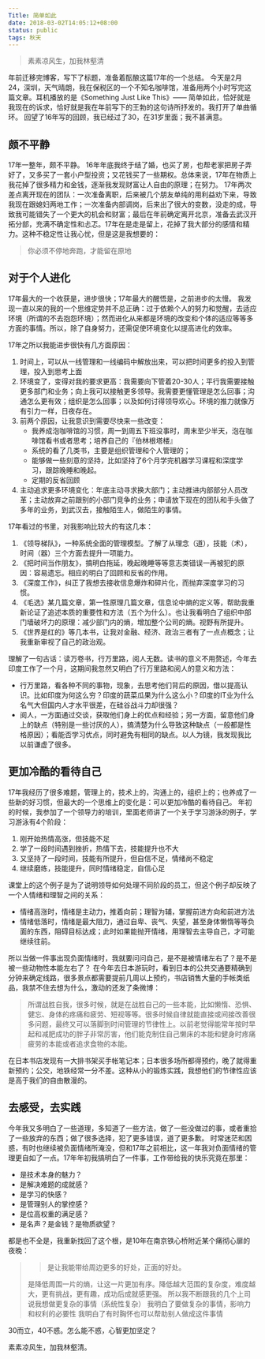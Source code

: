```yaml
---
Title: 简单如此
date: 2018-03-02T14:05:12+08:00
status: public
tags: 秋天
---
```



> 素素凉风生，加我林壑清

年前迁移完博客，写下了标题，准备着酝酿这篇17年的一个总结。
今天是2月24，深圳，天气晴朗，我在保税区的一个不知名咖啡馆，准备用两个小时写完这篇文章。耳机播放的是《Something Just Like This》—— 简单如此，恰好就是我现在的诉求，恰好就是我在年前写下的王勃的这句诗所抒发的。我打开了单曲循环。
回望了16年写的回顾，我已经过了30，在31岁里面；我不甚满意。
## 颇不平静
17年一整年，颇不平静。
16年年底我终于结了婚，也买了房，也帮老家把房子弄好了，又多买了一套小户型投资；又花钱买了一些期权。总体来说，17年在物质上我花掉了很多精力和金钱，逐渐我发现财富让人自由的原理；在努力。
17年两次差点离开现在的团队：一次准备离职，后来被几个朋友单纯的用利益劝下来，导致我现在跟媳妇两地工作；一次准备内部调岗，后来出了很大的变数，没走的成，导致我可能错失了一个更大的机会和财富；最后在年前确定离开北京，准备去武汉开拓分部，充满不确定性和忐忑。17年在是走是留上，花掉了我大部分的感情和精力。这种不稳定性让我心忧，但是这是我想要的：
> 你必须不停地奔跑，才能留在原地


## 对于个人进化
17年最大的一个收获是，进步很快；17年最大的醒悟是，之前进步的太慢。
我发现一直以来的我的一个思维定势并不总正确：过于依赖个人的努力和觉醒，去适应环境（所谓的不去抱怨环境）；然而进化从来都是环境的改变和个体的适应等等多方面的事情。所以，除了自身努力，还需促使环境变化以提高进化的效率。

17年之所以我能进步很快有几方面原因：

1. 时间上，可以从一线管理和一线编码中解放出来，可以把时间更多的投入到管理，投入到思考上面
2. 环境变了，变得对我的要求更高：我需要向下管着20-30人；平行我需要接触更多部门和业务；向上我可以接触更多领导。我需要更懂管理是怎么回事；沟通怎么更有效；组织是怎么回事；以及如何讨得领导欢心。环境的推力就像万有引力一样，日夜存在。
3. 前两个原因，让我意识到需要尽快来一些改变：
    * 我养成泡咖啡馆的习惯，周一到周五下班没事时，周末至少半天，泡在咖啡馆看书或者思考；培养自己的『伯林根塔楼』
    * 系统的看了几类书，主要是组织管理和个人管理的；
    * 能够做一些刻意的坚持，比如坚持了6个月学完机器学习课程和深度学习，跟踪晚睡和晚起。
    * 定期的反省回顾
4. 主动追求更多环境变化：年底主动寻求换大部门；主动推进内部部分人员改革；主动放弃之前跟别的小部门竞争的业务；申请放下现在的团队和手头做了多年的业务，到武汉去，接触陌生人，做陌生的事情。

17年看过的书里，对我影响比较大的有这几本：

1. 《领导梯队》，一种系统全面的管理模型。了解了从理念（道），技能（术），时间（器）三个方面去提升一项能力。
2. 《把时间当作朋友》，搞明白拖延，晚起晚睡等等意志类错误一再被犯的原因：容易遗忘。相应的明白了回顾和反省的作用。
2. 《深度工作》，纠正了我想去接收信息爆炸和碎片化，而抛弃深度学习的习惯。
3. 《毛选》某几篇文章，第一性原理几篇文章，信息论中熵的定义等，帮助我重新论证了追述本质的重要性和方法（五个为什么）。也让我看明白了组织中部门墙破坏力的原理：减少部门内的熵，增加整个公司的熵。视野有所提升。
4. 《世界是红的》等几本书，让我对金融、经济、政治三者有了一点点概念；让我重新审视了自己的政治观。

理解了一句古话：读万卷书，行万里路，阅人无数。读书的意义不用赘述，今年去印度工作了一个月，这期间我忽然又明白了行万里路和阅人的意义和方法：

* 行万里路，看各种不同的事物，现象，去思考他们背后的原因，借以提高认识。比如印度为何这么穷？印度的蔬菜瓜果为什么这么小？印度的IT业为什么名气大但国内人才水平很差，在硅谷战斗力却很强？
* 阅人，一方面通过交谈，获取他们身上的优点和经验；另一方面，留意他们身上的缺点（特别是一些讨厌的人），搞清楚为什么导致这种缺点（一般都是性格原因）；看能否学习优点，同时避免有相同的缺点。以人为镜，我发现我比以前谦虚了很多。


##  更加冷酷的看待自己
17年我经历了很多难题，管理上的，技术上的，沟通上的，组织上的；也养成了一些新的好习惯，但最大的一个思维上的变化是：可以更加冷酷的看待自己。
年初的时候，我参加了一个领导力的培训，里面老师讲了一个关于学习游泳的例子，学习游泳有4个阶段：

1. 刚开始热情高涨，但技能不足
2. 学了一段时间遇到挫折，热情下去，技能提升也不大
3. 又坚持了一段时间，技能有所提升，但自信不足，情绪尚不稳定
4. 继续磨练，技能提升，同时情绪稳定，自信心足

课堂上的这个例子是为了说明领导如何处理不同阶段的员工，但这个例子却反映了一个人情绪和理智之间的关系：

* 情绪高涨时，情绪是主动力，推着向前；理智为辅，掌握前进方向和前进方法
* 情绪低落时，情绪是最大阻力，通过自卑、丧气、失望，甚至身体懒惰等等负面的东西，阻碍目标达成；此时如果能抛开情绪，用理智去主导自己，才可能继续往前。

所以当做一件事出现负面情绪时，我就要问问自己，是不是被情绪左右了？是不是被一些动物性本能左右了？
在今年去日本游玩时，看到日本的公共交通要精确到分钟来确定线路，很多景点都需要提前几周以上预约，书店销售大量的手帐类纸品，我禁不住去想为什么，激动的还发了条微博：

> 所谓战胜自我，很多时候，就是在战胜自己的一些本能，比如懒惰、恐惧、健忘、身体的疼痛和疲劳、短视等等。很多时候自律就能直接或间接改善很多问题，最终又可以落脚到时间管理的节律性上。以前老觉得能常年按时早起和减肥成功的胖子非常厉害，他们能克制住自己懒床的本能和健身时疼痛疲劳的本能或者追求食物的本能。

在日本书店发现有一大排书架买手帐笔记本；日本很多场所都得预约，晚了就得重新预约；公交，地铁经常一分不差。这种从小的锻炼实践，我想他们的节律性应该是高于我们的自由散漫的。


## 去感受，去实践
今年我又多明白了一些道理，多知道了一些方法，做了一些没做过的事，或者重拾了一些放弃的东西；做了很多选择，犯了更多错误，道了更多歉。
时常迷茫和困惑，有时也继续被负面情绪所淹没，但和17年之前相比，这一年我对负面情绪的管理更自如了一点。17年年初我搞明白了一件事，工作带给我的快乐究竟在那里：

* 是技术本身的魅力？
* 是解决难题的成就感？
* 是学习的快感？
* 是管理别人的掌控感？
* 是位高权重的满足感？
* 是名声？是金钱？是物质欲望？

都是也不全是，我重新找回了这个根，是10年在南京铁心桥附近某个痛彻心扉的夜晚：
>> 是让我能带给周边更多的好处，正面的好处。
>
> 是降低周围一片的熵，让这一片更加有序。降低越大范围的复杂度，难度越大，更有挑战，更有趣，成功后成就感更强。
> 所以我不断跟我的几个上司说我想做更复杂的事情（系统性复杂）
> 我明白了要做复杂的事情，影响力和权利的必要性
> 我明白了有时胸怀也可以帮助别人做成这件事情

30而立，40不惑。怎么能不惑，心智更加坚定？

素素凉风生，加我林壑清。